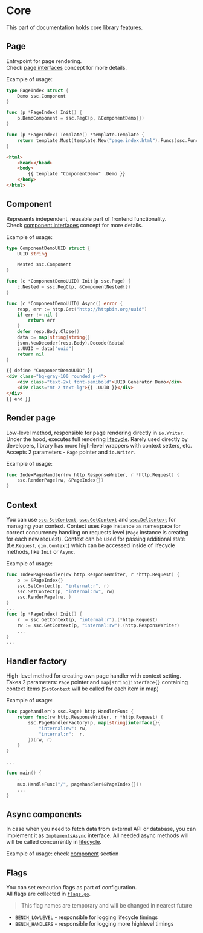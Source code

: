 # Core

This part of documentation holds core library features.

## Page

Entrypoint for page rendering.  
Check [page interfaces](/concepts.html#page-interfaces) concept for more details.  

Example of usage:

```go
type PageIndex struct {
    Demo ssc.Component
}

func (p *PageIndex) Init() {
    p.DemoComponent = ssc.RegC(p, &ComponentDemo{})
}

func (p *PageIndex) Template() *template.Template {
    return template.Must(template.New("page.index.html").Funcs(ssc.Funcs()).ParseGlob("*.html"))
}
```

```html
<html>
    <head></head>
    <body>
        {{ template "ComponentDemo" .Demo }}
    </body>
</html>
```

## Component

Represents independent, reusable part of frontend functionality.  
Check [component interfaces](/concepts.html#component-interfaces) concept for more details.  

Example of usage:

```go
type ComponentDemoUUID struct {
    UUID string

    Nested ssc.Component
}

func (c *ComponentDemoUUID) Init(p ssc.Page) {
    c.Nested = ssc.RegC(p, &ComponentNested{})
}

func (c *ComponentDemoUUID) Async() error {
    resp, err := http.Get("http://httpbin.org/uuid")
    if err != nil {
        return err
    }
    defer resp.Body.Close()
    data := map[string]string{}
    json.NewDecoder(resp.Body).Decode(&data)
    c.UUID = data["uuid"]
    return nil
}
```

```html
{{ define "ComponentDemoUUID" }}
<div class="bg-gray-100 rounded p-4">
    <div class="text-2xl font-semibold">UUID Generator Demo</div>
    <div class="mt-2 text-lg">{{ .UUID }}</div>
</div>
{{ end }}
```

## Render page

Low-level method, responsible for page rendering directly in `io.Writer`.  
Under the hood, executes full rendering [lifecycle](/concepts.html#lifecycle).
Rarely used directly by developers, library has more high-level wrappers with context setters, etc.
Accepts 2 parameters - `Page` pointer and `io.Writer`.  

Example of usage:  

```go
func IndexPageHandler(rw http.ResponseWriter, r *http.Request) {
    ssc.RenderPage(rw, &PageIndex{})
}
```

## Context

You can use
[`ssc.SetContext`](https://github.com/yuriizinets/ssceng/blob/master/context.go#L9),
[`ssc.GetContext`](https://github.com/yuriizinets/ssceng/blob/master/context.go#L20) and
[`ssc.DelContext`](https://github.com/yuriizinets/ssceng/blob/master/context.go#L26) for managing your context.
Context uses `Page` instance as namespace for correct concurrency handling on requests level (`Page` instance is creating for each new request).
Context can be used for passing additional state (f.e.`Request`, `gin.Context`) which can be accessed inside of lifecycle methods, like `Init` or `Async`.

Example of usage:

```go
func IndexPageHandler(rw http.ResponseWriter, r *http.Request) {
    p := &PageIndex{}
    ssc.SetContext(p, "internal:r", r)
    ssc.SetContext(p, "internal:rw", rw)
    ssc.RenderPage(rw, )
}
...
func (p *PageIndex) Init() {
    r := ssc.GetContext(p, "internal:r").(*http.Request)
    rw := ssc.GetContext(p, "internal:rw").(http.ResponseWriter)
    ...
}
...
```

## Handler factory

High-level method for creating own page handler with context setting.  
Takes 2 parameters: `Page` pointer and `map[string]interface{}` containing context items (`SetContext` will be called for each item in map)

Example of usage:

```go
func pagehandler(p ssc.Page) http.HandlerFunc {
    return func(rw http.ResponseWriter, r *http.Request) {
        ssc.PageHandlerFactory(p, map[string]interface{}{
            "internal:rw": rw,
            "internal:r":  r,
        })(rw, r)
    }
}

...

func main() {
    ...
    mux.HandleFunc("/", pagehandler(&PageIndex{}))
    ...
}
```

## Async components

In case when you need to fetch data from external API or database,
you can implement it as [`ImplementsAsync`](https://github.com/yuriizinets/ssceng/blob/master/types.go#L69) interface.
All needed async methods will will be called concurrently in [lifecycle](/concepts.html#lifecycle).

Example of usage: check [component](/core.html#component) section

## Flags

You can set execution flags as part of configuration.  
All flags are collected in [`flags.go`](https://github.com/yuriizinets/ssceng/blob/master/flags.go).

> This flag names are temporary and will be changed in nearest future

- `BENCH_LOWLEVEL` - responsible for logging lifecycle timings
- `BENCH_HANDLERS` - responsible for logging more highlevel timings
